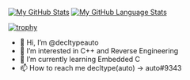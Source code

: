 [![My GitHub Stats](https://github-readme-stats.vercel.app/api/?username=decltypeauto&count_private=true&theme=tokyonight&showicons=true)]()
[![My GitHub Language Stats](https://github-readme-stats.vercel.app/api/top-langs/?username=decltypeauto&langs_count=5&theme=tokyonight)]()

[![trophy](https://github-profile-trophy.vercel.app/?username=decltypeauto&theme=onedark)](https://github.com/ryo-ma/github-profile-trophy)
- 👋 Hi, I’m @decltypeauto
- 👀 I’m interested in C++ and Reverse Engineering
- 🌱 I’m currently learning Embedded C
- 📫 How to reach me decltype(auto) -> auto#9343
